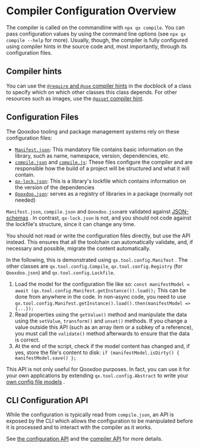# Compiler Configuration Overview

The compiler is called on the commandline with `npx qx
compile`. You can pass configuration values by using the
command line options (see `npx qx compile --help` for more). Usually, though, the 
compiler is fully configured using compiler hints in the source code and, most
importantly, through its configuration files.

## Compiler hints 

You can use the [`@require` and `@use` compiler
hints](class_dependencies.md) in the docblock of a class to
specify which on which other classes this class depends. For other resources such 
as images, use the [`@asset` compiler hint](../../../desktop/gui/resources.md).

## Configuration Files

The Qooxdoo tooling and package management systems rely on these configuration
files:

- [`Manifest.json`](Manifest.md): This mandatory file contains basic information
  on the library, such as name, namespace, version, dependencies, etc.
- [`compile.json`](compile.md) and [`compile.js`](api.md): These files configure
  the compiler and are responsible how the build of a project will be structured
  and what it will contain.
- [`qx-lock.json`](../cli/packages.md#lockfile-qx-lockjson): This is a library's
  lockfile which contains information on the version of the dependencies
- [`Qooxdoo.json`](../cli/packages.md#multi-library-repositories): serves as a
  registry of libraries in a package (normally not needed)

`Manifest.json`, `compile.json` and `Qooxdoo.json`are validated against
[JSON-schemas](https://github.com/qooxdoo/qooxdoo-compiler/tree/master/source/resource/qx/tool/schema)
. In contrast, `qx-lock.json` is not, and you should not code against the
lockfile's structure, since it can change any time.

You should not read or write the configuration files directly, but use the API
instead. This ensures that all the toolchain can automatically validate, and, if
necessary and possible, migrate the content automatically.

In the following, this is demonstrated using `qx.tool.config.Manifest` . The
other classes are `qx.tool.config.Compile`, `qx.tool.config.Registry` (for
`Qooxdoo.json`) and `qx.tool.config.Lockfile`.

1.  Load the model for the configuration file like so:
    `const manifestModel = await (qx.tool.config.Manifest.getInstance()).load();`
    This can be done from anywhere in the code. In non-async code, you need to
    use
    `qx.tool.config.Manifest.getInstance().load().then(manifestModel => {...});`
2.  Read properties using the `getValue()` method and manipulate the data using
    the `setValue`, `transform()` and `unset()` methods. If you change a value
    outside this API (such as an array item or a subkey of a reference), you
    must call the `validate()` method afterwards to ensure that the data is
    correct.
3.  At the end of the script, check if the model content has changed and, if
    yes, store the file's content to disk:
    `if (manifestModel.isDirty() { manifestModel.save() };`

This API is not only useful for Qooxdoo purposes. In fact, you can use it for
your own applications by extending `qx.tool.config.Abstract` to write your
[own config file models](https://github.com/qooxdoo/qooxdoo-compiler/tree/master/source/class/qx/tool/config)
.

## CLI Configuration API

While the configuration is typically read from `compile.json`, an API is exposed
by the CLI which allows the configuration to be manipulated before it is
processed and to interact with the compiler as it works.

See [the configuration API](api.md) and the [compiler API](../internals/API.md) 
for more details.
